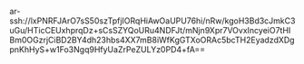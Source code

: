 ar-ssh://lxPNRFJArO7sS50szTpfjIORqHiAwOaUPU76hi/nRw/kgoH3Bd3cJmkC3uGu/HTicCEUxhprqDz+sCsSZYQoURu4NDFJt/mNjn9Xpr7VOvxIncyeiO7tHIBm0OGzrjCiBD2BY4dh23hbs4XX7mB8iWfKgGTXoORAc5bcTH2EyadzdXDgpnKhHyS+w1Fo3Ngq9HfyUaZrPeZULYz0PD4+fA==
